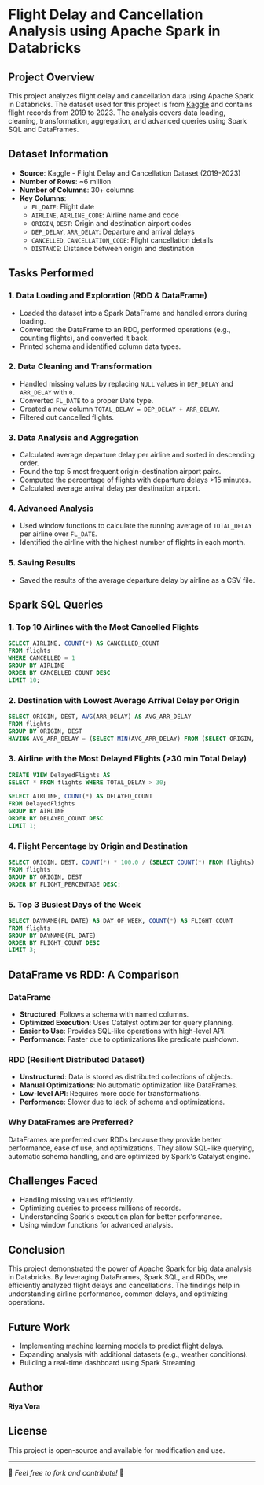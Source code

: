 # Flight Delay and Cancellation Analysis using Apache Spark in Databricks

## Project Overview
This project analyzes flight delay and cancellation data using Apache Spark in Databricks. The dataset used for this project is from [Kaggle](https://www.kaggle.com/datasets/patrickzel/flight-delay-and-cancellation-dataset-2019-2023) and contains flight records from 2019 to 2023. The analysis covers data loading, cleaning, transformation, aggregation, and advanced queries using Spark SQL and DataFrames.

## Dataset Information
- **Source**: Kaggle - Flight Delay and Cancellation Dataset (2019-2023)
- **Number of Rows**: ~6 million
- **Number of Columns**: 30+ columns
- **Key Columns**:
  - `FL_DATE`: Flight date
  - `AIRLINE`, `AIRLINE_CODE`: Airline name and code
  - `ORIGIN`, `DEST`: Origin and destination airport codes
  - `DEP_DELAY`, `ARR_DELAY`: Departure and arrival delays
  - `CANCELLED`, `CANCELLATION_CODE`: Flight cancellation details
  - `DISTANCE`: Distance between origin and destination

## Tasks Performed
### 1. Data Loading and Exploration (RDD & DataFrame)
- Loaded the dataset into a Spark DataFrame and handled errors during loading.
- Converted the DataFrame to an RDD, performed operations (e.g., counting flights), and converted it back.
- Printed schema and identified column data types.

### 2. Data Cleaning and Transformation
- Handled missing values by replacing `NULL` values in `DEP_DELAY` and `ARR_DELAY` with `0`.
- Converted `FL_DATE` to a proper Date type.
- Created a new column `TOTAL_DELAY = DEP_DELAY + ARR_DELAY`.
- Filtered out cancelled flights.

### 3. Data Analysis and Aggregation
- Calculated average departure delay per airline and sorted in descending order.
- Found the top 5 most frequent origin-destination airport pairs.
- Computed the percentage of flights with departure delays >15 minutes.
- Calculated average arrival delay per destination airport.

### 4. Advanced Analysis
- Used window functions to calculate the running average of `TOTAL_DELAY` per airline over `FL_DATE`.
- Identified the airline with the highest number of flights in each month.

### 5. Saving Results
- Saved the results of the average departure delay by airline as a CSV file.

## Spark SQL Queries
### 1. Top 10 Airlines with the Most Cancelled Flights
```sql
SELECT AIRLINE, COUNT(*) AS CANCELLED_COUNT 
FROM flights 
WHERE CANCELLED = 1 
GROUP BY AIRLINE 
ORDER BY CANCELLED_COUNT DESC 
LIMIT 10;
```

### 2. Destination with Lowest Average Arrival Delay per Origin
```sql
SELECT ORIGIN, DEST, AVG(ARR_DELAY) AS AVG_ARR_DELAY 
FROM flights 
GROUP BY ORIGIN, DEST 
HAVING AVG_ARR_DELAY = (SELECT MIN(AVG_ARR_DELAY) FROM (SELECT ORIGIN, DEST, AVG(ARR_DELAY) AS AVG_ARR_DELAY FROM flights GROUP BY ORIGIN, DEST));
```

### 3. Airline with the Most Delayed Flights (>30 min Total Delay)
```sql
CREATE VIEW DelayedFlights AS 
SELECT * FROM flights WHERE TOTAL_DELAY > 30;

SELECT AIRLINE, COUNT(*) AS DELAYED_COUNT 
FROM DelayedFlights 
GROUP BY AIRLINE 
ORDER BY DELAYED_COUNT DESC 
LIMIT 1;
```

### 4. Flight Percentage by Origin and Destination
```sql
SELECT ORIGIN, DEST, COUNT(*) * 100.0 / (SELECT COUNT(*) FROM flights) AS FLIGHT_PERCENTAGE 
FROM flights 
GROUP BY ORIGIN, DEST 
ORDER BY FLIGHT_PERCENTAGE DESC;
```

### 5. Top 3 Busiest Days of the Week
```sql
SELECT DAYNAME(FL_DATE) AS DAY_OF_WEEK, COUNT(*) AS FLIGHT_COUNT 
FROM flights 
GROUP BY DAYNAME(FL_DATE) 
ORDER BY FLIGHT_COUNT DESC 
LIMIT 3;
```

## DataFrame vs RDD: A Comparison
### **DataFrame**
- **Structured**: Follows a schema with named columns.
- **Optimized Execution**: Uses Catalyst optimizer for query planning.
- **Easier to Use**: Provides SQL-like operations with high-level API.
- **Performance**: Faster due to optimizations like predicate pushdown.

### **RDD (Resilient Distributed Dataset)**
- **Unstructured**: Data is stored as distributed collections of objects.
- **Manual Optimizations**: No automatic optimization like DataFrames.
- **Low-level API**: Requires more code for transformations.
- **Performance**: Slower due to lack of schema and optimizations.

### **Why DataFrames are Preferred?**
DataFrames are preferred over RDDs because they provide better performance, ease of use, and optimizations. They allow SQL-like querying, automatic schema handling, and are optimized by Spark's Catalyst engine.

## Challenges Faced
- Handling missing values efficiently.
- Optimizing queries to process millions of records.
- Understanding Spark's execution plan for better performance.
- Using window functions for advanced analysis.

## Conclusion
This project demonstrated the power of Apache Spark for big data analysis in Databricks. By leveraging DataFrames, Spark SQL, and RDDs, we efficiently analyzed flight delays and cancellations. The findings help in understanding airline performance, common delays, and optimizing operations.

## Future Work
- Implementing machine learning models to predict flight delays.
- Expanding analysis with additional datasets (e.g., weather conditions).
- Building a real-time dashboard using Spark Streaming.

## Author
**Riya Vora**

## License
This project is open-source and available for modification and use.

---
📌 *Feel free to fork and contribute!* 🚀

